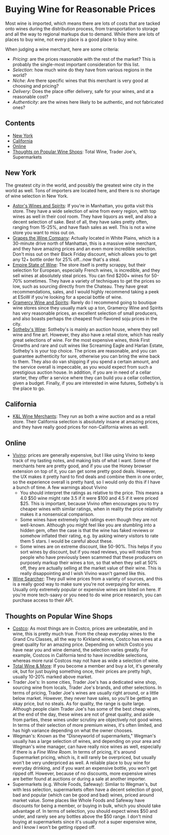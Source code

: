 # Buying Wine for Reasonable Prices

Most wine is imported, which means there are lots of costs that are tacked onto wines during the distribution process, from transportation to storage and all the way to regional markups due to demand.
While there are lots of places to buy wine, not every place is a good place to buy wine.

When judging a wine merchant, here are some criteria:

- *Pricing*: are the prices reasonable with the rest of the market? This is probably the single-most important consideration for this list.
- *Selection*: how much wine do they have from various regions in the world?
- *Niche*: Are there specific wines that this merchant is very good at choosing and pricing?
- *Delivery*: Does the place offer delivery, safe for your wines, and at a reasonable cost?
- *Authenticity*: are the wines here likely to be authentic, and not fabricated ones?

## Contents

- [New York](#new-york)
- [California](#california)
- [Online](#online)
- [Thoughts on Popular Wine Shops](#thoughts-on-popular-wine-shops): Total Wine, Trader Joe's, Supermarkets

## New York

The greatest city in the world, and possibly the greatest wine city in the world as well. Tons of importers are located here, and there is no shortage of wine selection in New York. 

- [Astor's Wines and Spirits](https://www.astorwines.com/): If you're in Manhattan, you gotta visit this store. They have a wide selection of wine from every region, with top wines as well in their cool room. They have liquors as well, and also a decent selection of sake. Best of all, they have sales pretty often, ranging from 15-25%, and have flash sales as well. This is not a wine store you want to miss out on. 
- [Grapes the Wine Company](https://www.grapesthewineco.com/): Actually located in White Plains, which is a 30-minute drive north of Manhattan, this is a massive wine merchant, and they have amazing prices and an even more incredible selection. Don't miss out on their Black Friday discount, which allows you to get any 12+ bottle order for 25% off...now that's a steal.
- [Empire State of Wine](https://www.esow.com/): The store itself is pretty scrappy, but their selection for European, especially French wines, is incredible, and they sell wines at absolutely steal prices. You can find $200+ wines for 50-70% sometimes. They have a variety of techniques to get the prices so low, such as sourcing directly from the Chateau. They have great recommendations, sales, and I would highly recommend taking a peek at ESoW if you're looking for a special bottle of wine.
- [Gramercy Wine and Spirits](https://www.gramercywine.com/): Rarely do I recommend going to boutique wine stores since they usually mark up a ton, Gramercy Wine and Spirits has very reasonable prices, an excellent selection of small producers, and also boasts perhaps the cheapest fruit-flavored soju prices in the city.
- [Sotheby's Wine](https://www.sothebyswine.com/ny/): Sotheby's is mainly an auction house, where they sell wine and fine art. 
However, they also have a retail store, which has really great selections of wine. For the most expensive wines, think First Growths and rare and cult wines like Screaming Eagle and Harlan Estate, Sotheby's is your top choice. 
The prices are reasonable, and you can guarantee authenticity for sure, otherwise you can bring the wine back to them. They also do van shipping if you spend a certain amount, and the service overall is impeccable, as you would expect from such a prestigious auction house.
In addition, if you are in need of a cellar starter, they offer a service where they can build you a cellar collection, given a budget. Finally, if you are interested in wine futures, Sotheby's is the place to go.

## California

- [K&L Wine Merchants](https://www.klwines.com/): They run as both a wine auction and as a retail store. Their California selection is absolutely insane at amazing prices, and they have really good prices for non-California wines as well.  

## Online

- [Vivino](https://www.vivino.com/US/en): prices are generally expensive, but I like using Vivino to keep track of my tasting notes, and making lists of what I want. Some of the merchants here are pretty good, and if you use the Honey browser extension on top of it, you can get some pretty good deals. However, the UX makes it pretty hard to find deals and combine them in one order, so the experience overall is pretty hard, so I would only do this if I have a bunch of time.
A few warnings about Vivino
    - You should interpret the ratings as relative to the price. This means a 4.0 $50 wine might rate 3.5 if it were $100 and 4.5 if it were priced $25. This is important, because Vivino often encourages you to try cheaper wines with similar ratings, when in reality the price relativity makes it a nonsensical comparison.
    - Some wines have extremely high ratings even though they are not well-known. Although you might feel like you are stumbling into a hidden gem, often the case is that the wine has faked reviews or somehow inflated their rating, e.g. by asking winery visitors to rate them 5 stars. I would be careful about these.
    - Some wines are on extreme discount, like 50-90%. This helps if you sort wines by discount, but if you read reviews, you will realize from people who have previously been scammed that these producers on purposely markup their wines a ton, so that when they sell at 50% off, they are actually selling at the market value of their wine. This is really disappointing and I wish Vivino wasn't gamed like this.
- [Wine Searcher](https://www.wine-searcher.com/): They pull wine prices from a variety of sources, and this is a really good way to make sure you're not overpaying for wines. Usually only extremely popular or expensive wines are listed on here. If you're more tech-saavy or you need to do wine price research, you can purchase access to their API.

## Thoughts on Popular Wine Shops

- [Costco](https://www.costco.com/wine.html): As most things are in Costco, prices are unbeatable, and in wine, this is pretty much true. From the cheap everyday wines to the Grand Cru Classes, all the way to Kirkland wines, Costco has wines at a great quality for an amazing price. Depending on which Costco you have near you and wine demand, the selection varies greatly. For example, Costcos in California tend to have incredible selections, whereas more rural Costcos may not have as wide a selection of wine.
- [Total Wine & More](https://www.totalwine.com/): If you become a member and buy a lot, it's generally ok, but for just buying something once, their prices are pretty high, usually 10-20% marked above market.
- Trader Joe's: In some cities, Trader Joe's has a dedicated wine shop, sourcing wine from locals, Trader Joe's brands, and other selections. In terms of pricing, Trader Joe's wines are usually right around, or a little below market. However, they never have sales, so you'll be getting an okay price, but no steals. As for quality, the range is quite large. Although people claim Trader Joe's has some of the best cheap wines, at the end of the day, these wines are not of great quality, and aside from parties, these wines under scrutiny are objectively not good wines. In terms of their selection of more premium wines, it's often limited, and has high variance depending on what the owner chooses.
- Wegman's: Known as the "Disneyworld of supermarkets," Wegman's usually has a large selection of wines, and depending on your area and Wegman's wine manager, can have really nice wines as well, especially if there is a *Fine Wine Room*. In terms of pricing, it's around Supermarket pricing, which is, it will rarely be overpriced, but usually won't be very underpriced as well. A reliable place to buy wine for everyday drinking, and if you want an expensive bottle, you won't get ripped off. However, because of no discounts, more expensive wines are better found at auctions or during a sale at another importer.
- Supermarkets (e.g. Whole Foods, Safeway): Simliar to Wegman's, but with less selection, supermarkets often have a decent selection of good, bad and popular (which can be good and bad) wines, priced around market value. Some places like Whole Foods and Safeway have discounts for being a member, or buying in bulk, which you should take advantage of. In terms of selection, you should expect wines $50 and under, and rarely see any bottles above the $50 range. I don't mind buying at supermarkets since it's usually not a super expensive wine, and I know I won't be getting ripped off.

